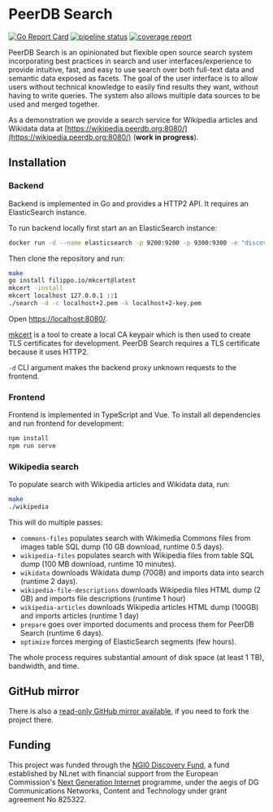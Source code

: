 # PeerDB Search

[![Go Report Card](https://goreportcard.com/badge/gitlab.com/peerdb/search)](https://goreportcard.com/report/gitlab.com/peerdb/search)
[![pipeline status](https://gitlab.com/peerdb/search/badges/main/pipeline.svg?ignore_skipped=true)](https://gitlab.com/peerdb/search/-/pipelines)
[![coverage report](https://gitlab.com/peerdb/search/badges/main/coverage.svg)](https://gitlab.com/peerdb/search/-/graphs/main/charts)

PeerDB Search is an opinionated but flexible open source search system incorporating best practices in search and user
interfaces/experience to provide intuitive, fast, and easy to use search over both full-text data and semantic data
exposed as facets. The goal of the user interface is to allow users without technical knowledge to
easily find results they want, without having to write queries. The system also allows multiple data sources
to be used and merged together.

As a demonstration we provide a search service for Wikipedia articles and Wikidata data at
[https://wikipedia.peerdb.org:8080/](https://wikipedia.peerdb.org:8080/)
(**work in progress**).

## Installation

### Backend

Backend is implemented in Go and provides a HTTP2 API. It requires an ElasticSearch instance.

To run backend locally first start an an ElasticSearch instance:

```sh
docker run -d --name elasticsearch -p 9200:9200 -p 9300:9300 -e "discovery.type=single-node" -e "xpack.security.enabled=false" -e "ingest.geoip.downloader.enabled=false" elasticsearch:7.16.3
```

Then clone the repository and run:

```sh
make
go install filippo.io/mkcert@latest
mkcert -install
mkcert localhost 127.0.0.1 ::1
./search -d -c localhost+2.pem -k localhost+2-key.pem
```

Open [https://localhost:8080/](https://localhost:8080/).

[mkcert](https://github.com/FiloSottile/mkcert) is a tool to create a local CA
keypair which is then used to create TLS certificates for development. PeerDB Search
requires a TLS certificate because it uses HTTP2.

`-d` CLI argument makes the backend proxy unknown requests to the frontend.

### Frontend

Frontend is implemented in TypeScript and Vue. To install all dependencies and run frontend
for development:

```sh
npm install
npm run serve
```

### Wikipedia search

To populate search with Wikipedia articles and Wikidata data, run:

```sh
make
./wikipedia
```

This will do multiple passes:

- `commons-files` populates search with Wikimedia Commons files from images table SQL dump (10 GB download, runtime 0.5 days).
- `wikipedia-files` populates search with Wikipedia files from table SQL dump (100 MB download, runtime 10 minutes).
- `wikidata` downloads Wikidata dump (70GB) and imports data into search (runtime 2 days).
- `wikipedia-file-descriptions` downloads Wikipedia files HTML dump (2 GB) and imports file descriptions (runtime 1 hour)
- `wikipedia-articles` downloads Wikipedia articles HTML dump (100GB) and imports articles (runtime 1 day)
- `prepare` goes over imported documents and process them for PeerDB Search (runtime 6 days).
- `optimize` forces merging of ElasticSearch segments (few hours).

The whole process requires substantial amount of disk space (at least 1 TB), bandwidth, and time.

## GitHub mirror

There is also a [read-only GitHub mirror available](https://github.com/peer/db-search),
if you need to fork the project there.

## Funding

This project was funded through the [NGI0 Discovery Fund](https://nlnet.nl/discovery/), a
fund established by NLnet with financial support from the European Commission's
[Next Generation Internet](https://ngi.eu/) programme, under the aegis of DG Communications
Networks, Content and Technology under grant agreement No 825322.
